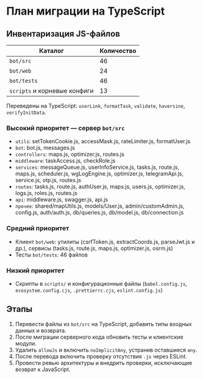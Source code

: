<!-- Назначение файла: план миграции JavaScript в TypeScript, основные модули: bot, web. -->

# План миграции на TypeScript

## Инвентаризация JS-файлов

| Каталог | Количество |
| ------- | ---------- |
| `bot/src` | 46 |
| `bot/web` | 24 |
| `bot/tests` | 46 |
| `scripts` и корневые конфиги | 13 |

Переведены на TypeScript: `userLink`, `formatTask`, `validate`, `haversine`, `verifyInitData`.

### Высокий приоритет — сервер `bot/src`

- `utils`: setTokenCookie.js, accessMask.js, rateLimiter.js, formatUser.js
- `bot`: bot.js, messages.js
- `controllers`: maps.js, optimizer.js, routes.js
- `middleware`: taskAccess.js, checkRole.js
- `services`: messageQueue.js, userInfoService.js, tasks.js, route.js, maps.js, scheduler.js, wgLogEngine.js, optimizer.js, telegramApi.js, service.js, otp.js, routes.js
- `routes`: tasks.js, route.js, authUser.js, maps.js, users.js, optimizer.js, logs.js, roles.js, routes.js
- `api`: middleware.js, swagger.js, api.js
- `прочее`: shared/mapUtils.js, models/User.js, admin/customAdmin.js, config.js, auth/auth.js, db/queries.js, db/model.js, db/connection.js

### Средний приоритет

- Клиент `bot/web`: утилиты (csrfToken.js, extractCoords.js, parseJwt.js и др.), сервисы (tasks.js, route.js, maps.js, optimizer.js, osrm.js)
- Тесты `bot/tests`: 46 файлов

### Низкий приоритет

- Скрипты в `scripts/` и конфигурационные файлы (`babel.config.js`, `ecosystem.config.cjs`, `.prettierrc.cjs`, `eslint.config.js`)

## Этапы

1. Перевести файлы из `bot/src` на TypeScript, добавить типы входных данных и возврата.
2. После миграции серверного кода обновить тесты и клиентские модули.
3. Удалить `allowJs` и включить `noImplicitAny`, устранив оставшиеся `any`.
4. После перевода включить проверку отсутствия `.js` через ESLint.
5. Провести ревью архитектуры и внедрить проверки, исключающие возврат к JavaScript.

